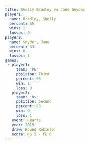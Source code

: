 ```yaml
---
title: Shelly Bradley vs Jane Snyder
player1:               
  name: Bradley, Shelly
  percent: 65          
  wins: 1              
  losses: 0            
player2:               
  name: Snyder, Jane   
  percent: 83          
  wins: 0              
  losses: 1            
games:
 - player1:         
     team: 'PE'     
     position: Third
     percent: 65    
     win: 1         
     loss: 0        
   player2:          
     team: 'NS'      
     position: Second
     percent: 83     
     win: 0          
     loss: 1         
   event: Hearts       
   year: 2015          
   draw: Round Robin(9)
   score: NS 5 - PE 6  
---
```

